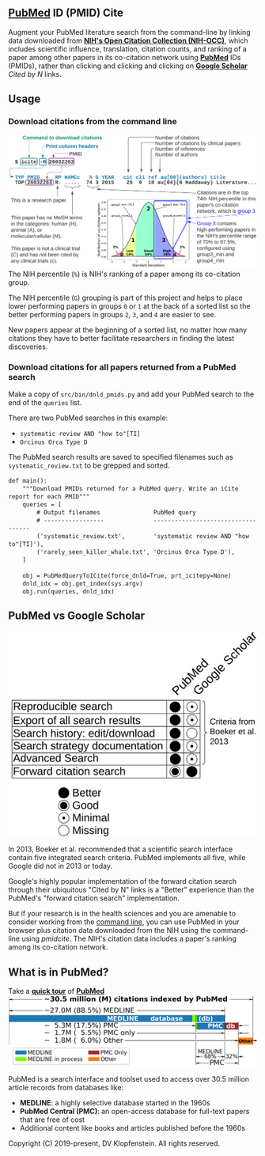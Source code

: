 ## [**PubMed**](https://pubmed.ncbi.nlm.nih.gov) ID (PMID) Cite

Augment your PubMed literature search 
from the command-line by linking 
data downloaded from [**NIH's Open Citation Collection (NIH-OCC)**](https://icite.od.nih.gov),
which includes scientific influence, translation, citation counts, and
ranking of a paper among other papers in its co-citation network
using [**PubMed**](https://pubmed.ncbi.nlm.nih.gov) IDs (PMIDs),
rather than clicking and clicking and clicking on
[**Google Scholar**](/doc/images/README_twitter.md)
*Cited by N* links.

## Usage
### Download citations from the command line
![Starting usage](images/pmidcite0.png)
The NIH percentile (`%`) is NIH's ranking of a paper among its co-citation group.

The NIH percentile (`G`) grouping is part of this project and helps to place lower performing papers in groups `0` or `1` at the back of a sorted list so the better performing papers in groups `2`, `3`, and `4` are easier to see. 

New papers appear at the beginning of a sorted list, no matter how many citations they have to better facilitate researchers in finding the latest discoveries.


### Download citations for all papers returned from a PubMed search
Make a copy of `src/bin/dnld_pmids.py` and add your PubMed search to the end of the `queries` list.

There are two PubMed searches in this example:
  * `systematic review AND "how to"[TI]`
  * `Orcinus Orca Type D`

The PubMed search results are saved to specified filenames such as `systematic_review.txt` to be grepped and sorted.
```
def main():
    """Download PMIDs returned for a PubMed query. Write an iCite report for each PMID"""
    queries = [
        # Output filenames               PubMed query
        # -----------------              -----------------------------------
        ('systematic_review.txt',        'systematic review AND "how to"[TI]'),
        ('rarely_seen_killer_whale.txt', 'Orcinus Orca Type D'),
    ]

    obj = PubMedQueryToICite(force_dnld=True, prt_icitepy=None)
    dnld_idx = obj.get_index(sys.argv)
    obj.run(queries, dnld_idx)
```

## PubMed vs Google Scholar
<p align="center">
<img src="images/Search_Features_GS_v_PubMed.png" alt="Google Scholar vs PubMed" width="600"/>
</p>

In 2013, Boeker et al. recommended that a scientific search interface contain five integrated search criteria.
PubMed implements all five, while Google did not in 2013 or today.

Google's highly popular implementation of the forward citation search through their ubiquitous "Cited by N" links
is a "Better" experience than the PubMed's "forward citation search" implementation.

But if your research is in the health sciences and
you are amenable to consider working from the [command line](#command-line-interface-cli),
you can use PubMed in your browser plus
citation data downloaded from the NIH using the command-line  using *pmidcite*.
The NIH's citation data includes a paper's ranking among its co-citation network.

## What is in PubMed?
Take a [**quick tour**](https://www.nlm.nih.gov/pubs/techbull/ma20/brief/ma20_pubmed_essentials.html) of [**PubMed**](https://pubmed.ncbi.nlm.nih.gov)     
<img src="images/pubmed_content_2020_01_10.png" alt="PubMed Contents" width="850"/>

PubMed is a search interface and toolset used to access over 30.5 million article records from databases like:
* **MEDLINE**: a highly selective database started in the 1960s
* **PubMed Central (PMC)**: an open-access database for full-text papers that are free of cost
* Additional content like books and articles published before the 1960s


Copyright (C) 2019-present, DV Klopfenstein. All rights reserved.
